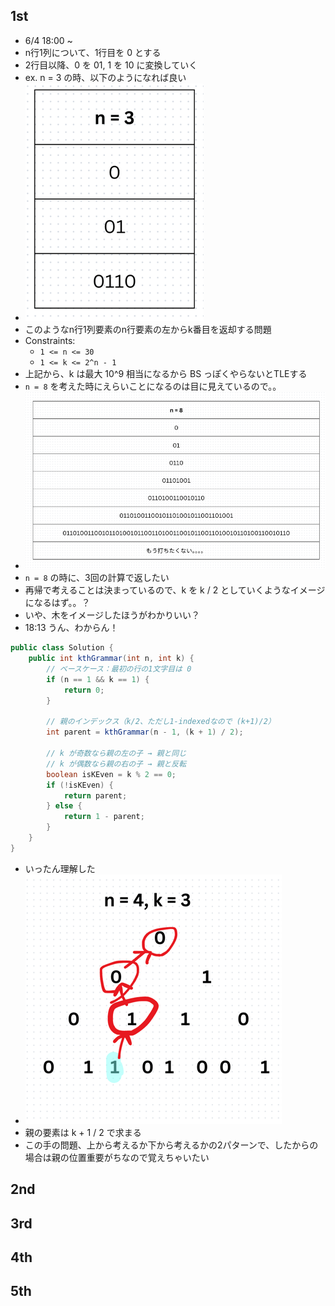 ## 1st
- 6/4 18:00 ~ 
- n行1列について、1行目を 0 とする
- 2行目以降、0 を 01, 1 を 10 に変換していく
- ex. n = 3 の時、以下のようになれば良い
- ![img.png](img.png)
- このようなn行1列要素のn行要素の左からk番目を返却する問題
- Constraints:
  - `1 <= n <= 30`
  - `1 <= k <= 2^n - 1`
- 上記から、k は最大 10^9 相当になるから BS っぽくやらないとTLEする
- `n = 8` を考えた時にえらいことになるのは目に見えているので。。
- ![img_1.png](img_1.png)
- `n = 8` の時に、3回の計算で返したい
- 再帰で考えることは決まっているので、k を k / 2 としていくようなイメージになるはず。。？
- いや、木をイメージしたほうがわかりいい？
- 18:13 うん、わからん！
```java
public class Solution {
    public int kthGrammar(int n, int k) {
        // ベースケース：最初の行の1文字目は 0
        if (n == 1 && k == 1) {
            return 0;
        }

        // 親のインデックス（k/2、ただし1-indexedなので (k+1)/2）
        int parent = kthGrammar(n - 1, (k + 1) / 2);

        // k が奇数なら親の左の子 → 親と同じ
        // k が偶数なら親の右の子 → 親と反転
        boolean isKEven = k % 2 == 0;
        if (!isKEven) {
            return parent;
        } else {
            return 1 - parent;
        }
    }
}
```
- いったん理解した
- ![img_2.png](img_2.png)
- 親の要素は k + 1 / 2 で求まる
- この手の問題、上から考えるか下から考えるかの2パターンで、したからの場合は親の位置重要がちなので覚えちゃいたい
## 2nd

## 3rd

## 4th

## 5th
